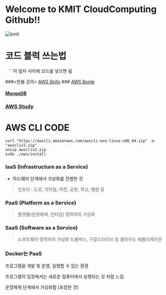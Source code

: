 # Welcome to KMIT CloudComputing Github!!
![kmit](https://github.com/user-attachments/assets/43f18f65-1cc8-4ff8-8aed-53b4085e142d)

# 코드 블럭 쓰는법
``` ``` ```이 점자 사이에 코드를 넣으면 됨

###<한봄 강의> [AWS Skills](https://hyunsuko.notion.site/AWS-Skills-b1f467992a784d1199b067e7da8df7d5) ### [AWS Bomb](https://github.com/iamhansko/aws-bomb/releases/tag/v0.0.1-alpha)
#### [MongoDB](https://pycoding.tistory.com/entry/%EB%AA%BD%EA%B3%A0db-%EC%A0%95%EB%A7%90-%EC%9E%98-%EC%A0%95%EB%A6%AC%EB%90%9C-%EB%B8%94%EB%A1%9C%EA%B7%B8)

### [AWS Study](https://arcokim.github.io/AWS-Study)

# AWS CLI CODE
```
curl "https://awscli.amazonaws.com/awscli-exe-linux-x86_64.zip" -o "awscliv2.zip"
unzip awscliv2.zip
sudo ./aws/install
```
### IaaS (Infrastructure as a Service)

- 하드웨어 단계에서 가상화를 진행한 것

> 인프라 : 도로, 지하철, 하천, 공항, 학교, 병원 등
> 

### PaaS (Platform as a Service)

> 플랫폼(운영체제, 런타임) 영역까지 가상화
> 

### SaaS (Software as a Service)

> 소프트웨어 영역까지 가상화
드롭박스, 구글드라이브 등 클라우드 애플리케이션
> 

### Docker는 PaaS

프로그램을 개발 및 운영, 실행할 수 있는 환경

프로그램의 입장에서는 새로운 컴퓨터에서 실행되는 것 처럼 느낌.

운영체제 단계에서 가상화함 (포장한 것)
